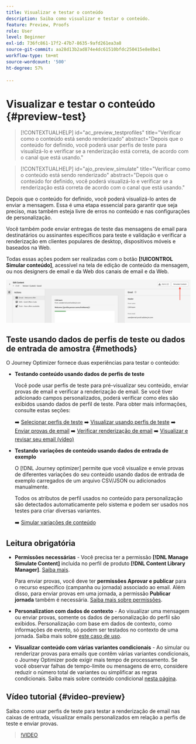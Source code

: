 ```yaml
---
title: Visualizar e testar o conteúdo
description: Saiba como visualizar e testar o conteúdo.
feature: Preview, Proofs
role: User
level: Beginner
exl-id: 736fc861-17f2-47b7-8635-9afd261ea3a8
source-git-commit: aa28d13b2ad874e4dc61510bfdc250415e8e8be1
workflow-type: tm+mt
source-wordcount: '500'
ht-degree: 57%

---
```


# Visualizar e testar o conteúdo {#preview-test}

>[!CONTEXTUALHELP]
>id="ac_preview_testprofiles"
>title="Verificar como o conteúdo está sendo renderizado"
>abstract="Depois que o conteúdo for definido, você poderá usar perfis de teste para visualizá-lo e verificar se a renderização está correta, de acordo com o canal que está usando."

>[!CONTEXTUALHELP]
>id="ajo_preview_simulate"
>title="Verificar como o conteúdo está sendo renderizado"
>abstract="Depois que o conteúdo for definido, você poderá visualizá-lo e verificar se a renderização está correta de acordo com o canal que está usando."

Depois que o conteúdo for definido, você poderá visualizá-lo antes de enviar a mensagem. Essa é uma etapa essencial para garantir que seja preciso, mas também esteja livre de erros no conteúdo e nas configurações de personalização.

Você também pode enviar entregas de teste das mensagens de email para destinatários ou assinantes específicos para teste e validação e verificar a renderização em clientes populares de desktop, dispositivos móveis e baseados na Web.

Todas essas ações podem ser realizadas com o botão **[!UICONTROL Simular conteúdo]**, acessível na tela de edição de conteúdo da mensagem, ou nos designers de email e da Web dos canais de email e da Web.

![](../email/assets/email-preview-button.png)

## Teste usando dados de perfis de teste ou dados de entrada de amostra {#methods}

O Journey Optimizer fornece duas experiências para testar o conteúdo:

* **Testando conteúdo usando dados de perfis de teste**

  Você pode usar perfis de teste para pré-visualizar seu conteúdo, enviar provas de email e verificar a renderização de email. Se você tiver adicionado campos personalizados, poderá verificar como eles são exibidos usando dados de perfil de teste. Para obter mais informações, consulte estas seções:

  ➡️ [Selecionar perfis de teste](test-profiles.md)
➡️ [Visualizar usando perfis de teste](preview.md)
➡️ [Enviar provas de email](proofs.md)
➡️ [Verificar renderização de email](rendering.md)
➡️ [Visualizar e revisar seu email (vídeo)](#video-preview)

* **Testando variações de conteúdo usando dados de entrada de exemplo**

  O [!DNL Journey optimizer] permite que você visualize e envie provas de diferentes variações do seu conteúdo usando dados de entrada de exemplo carregados de um arquivo CSV/JSON ou adicionados manualmente.

  Todos os atributos de perfil usados no conteúdo para personalização são detectados automaticamente pelo sistema e podem ser usados nos testes para criar diversas variantes.

  ➡️ [Simular variações de conteúdo](../test-approve/simulate-sample-input.md)

## Leitura obrigatória

* **Permissões necessárias** - Você precisa ter a permissão **[!DNL Manage Simulate Content]** incluída no perfil de produto **[!DNL Content Library Manager]**. [Saiba mais](../administration/ootb-product-profiles.md#content-library-manager).

  Para enviar provas, você deve ter **permissões Aprovar e publicar** para o recurso específico (campanha ou jornada) associado ao email. Além disso, para enviar provas em uma jornada, a permissão **Publicar jornada** também é necessária. [Saiba mais sobre permissões](../administration/ootb-permissions.md).

* **Personalization com dados de contexto** - Ao visualizar uma mensagem ou enviar provas, somente os dados de personalização do perfil são exibidos. Personalização com base em dados de contexto, como informações de evento, só podem ser testados no contexto de uma jornada. Saiba mais sobre [este caso de uso](../personalization/personalization-use-case.md).

* **Visualizar conteúdo com várias variantes condicionais** - Ao simular ou renderizar provas para emails que contêm várias variantes condicionais, o Journey Optimizer pode exigir mais tempo de processamento. Se você observar falhas de tempo-limite ou mensagens de erro, considere reduzir o número total de variantes ou simplificar as regras condicionais. Saiba mais sobre conteúdo condicional [nesta página](../personalization/dynamic-content.md).

## Vídeo tutorial {#video-preview}

Saiba como usar perfis de teste para testar a renderização de email nas caixas de entrada, visualizar emails personalizados em relação a perfis de teste e enviar provas.

>[!VIDEO](https://video.tv.adobe.com/v/3430342?quality=12&captions=por_br)
